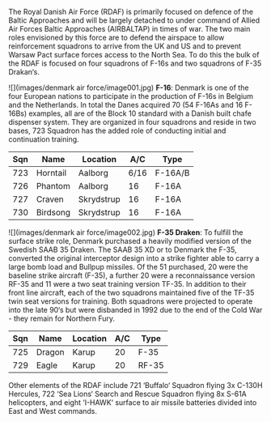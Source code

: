 The Royal Danish Air Force (RDAF) is primarily focused on defence of the Baltic Approaches and will be largely detached to under command of Allied Air Forces Baltic Approaches (AIRBALTAP) in times of war. The two main roles envisioned by this force are to defend the airspace to allow reinforcement squadrons to arrive from the UK and US and to prevent Warsaw Pact surface forces access to the North Sea. To do this the bulk of the RDAF is focused on four squadrons of F-16s and two squadrons of F-35 Drakan‘s.

![](images/denmark air force/image001.jpg) **F-16**: Denmark is one of the four European nations to participate in the production of F-16s in Belgium and the Netherlands. In total the Danes acquired 70 (54 F-16As and 16 F-16Bs) examples, all are of the Block 10 standard with a Danish built chafe dispenser system. They are organized in four squadrons and reside in two bases, 723 Squadron has the added role of conducting initial and continuation training.

| Sqn | Name     | Location   | A/C  | Type    |
| --- | -------- | ---------- | ---- | ------- |
| 723 | Horntail | Aalborg    | 6/16 | F-16A/B |
| 726 | Phantom  | Aalborg    | 16   | F-16A   |
| 727 | Craven   | Skrydstrup | 16   | F-16A   |
| 730 | Birdsong | Skrydstrup | 16   | F-16A   |

![](images/denmark air force/image002.jpg) **F-35 Draken**: To fulfill the surface strike role, Denmark purchased a heavily modified version of the Swedish SAAB 35 Draken. The SAAB 35 XD or to Denmark the F-35, converted the original interceptor design into a strike fighter able to carry a large bomb load and Bullpup missiles. Of the 51 purchased, 20 were the baseline strike aircraft (F-35), a further 20 were a reconnaissance version RF-35 and 11 were a two seat training version TF-35. In addition to their front line aircraft, each of the two squadrons maintained five of the TF-35 twin seat versions for training. Both squadrons were projected to operate into the late 90‘s but were disbanded in 1992 due to the end of the Cold War - they remain for Northern Fury.

| Sqn | Name   | Location | A/C | Type  |
| --- | ------ | -------- | --- | ----- |
| 725 | Dragon | Karup    | 20  | F-35  |
| 729 | Eagle  | Karup    | 20  | RF-35 |

Other elements of the RDAF include 721 ‘Buffalo‘ Squadron flying 3x C-130H Hercules, 722 ‘Sea Lions‘ Search and Rescue Squadron flying 8x S-61A helicopters, and eight ‘I-HAWK‘ surface to air missile batteries divided into East and West commands.
